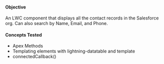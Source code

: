 #### Objective

An LWC component that displays all the contact records in the Salesforce org. Can also search by Name, Email, and Phone.

#### Concepts Tested

* Apex Methods
* Templating elements with lightning-datatable and template
* connectedCallback()